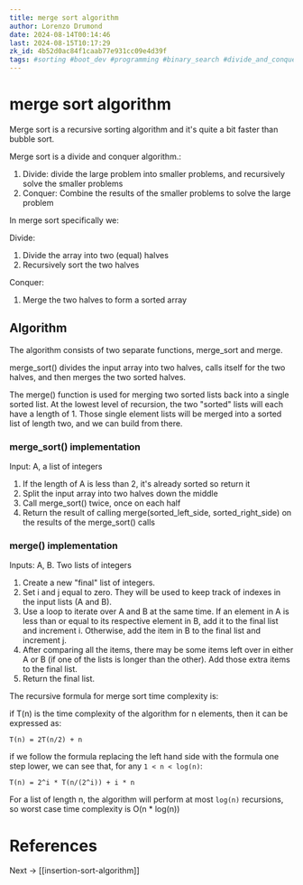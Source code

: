 ```yaml
---
title: merge sort algorithm
author: Lorenzo Drumond
date: 2024-08-14T00:14:46
last: 2024-08-15T10:17:29
zk_id: 4b52d0ac84f1caab77e931cc09e4d39f
tags: #sorting #boot_dev #programming #binary_search #divide_and_conquer #algorithm #big_o #computer_science #notation
---
```



# merge sort algorithm

Merge sort is a recursive sorting algorithm and it's quite a bit faster than bubble sort.

Merge sort is a divide and conquer algorithm.:

1. Divide: divide the large problem into smaller problems, and recursively solve the smaller problems
2. Conquer: Combine the results of the smaller problems to solve the large problem

In merge sort specifically we:

Divide:
1. Divide the array into two (equal) halves
2. Recursively sort the two halves

Conquer:
1. Merge the two halves to form a sorted array

## Algorithm

The algorithm consists of two separate functions, merge_sort and merge.

merge_sort() divides the input array into two halves, calls itself for the two halves, and then merges the two sorted halves.

The merge() function is used for merging two sorted lists back into a single sorted list. At the lowest level of recursion, the two "sorted" lists will each have a length of 1. Those single element lists will be merged into a sorted list of length two, and we can build from there.

### merge_sort() implementation

Input: A, a list of integers

1. If the length of A is less than 2, it's already sorted so return it
2. Split the input array into two halves down the middle
3. Call merge_sort() twice, once on each half
4. Return the result of calling merge(sorted_left_side, sorted_right_side) on the results of the merge_sort() calls

### merge() implementation

Inputs: A, B. Two lists of integers

1. Create a new "final" list of integers.
2. Set i and j equal to zero. They will be used to keep track of indexes in the input lists (A and B).
3. Use a loop to iterate over A and B at the same time. If an element in A is less than or equal to its respective element in B, add it to the final list and increment i. Otherwise, add the item in B to the final list and increment j.
4. After comparing all the items, there may be some items left over in either A or B (if one of the lists is longer than the other). Add those extra items to the final list.
5. Return the final list.


The recursive formula for merge sort time complexity is:

if T(n) is the time complexity of the algorithm for n elements, then it can be expressed as:

```
T(n) = 2T(n/2) + n
```

if we follow the formula replacing the left hand side with the formula one step lower, we can see that, for any `1 < n < log(n)`:

```
T(n) = 2^i * T(n/(2^i)) + i * n
```

For a list of length n, the algorithm will perform at most `log(n)` recursions, so worst case time complexity is O(n * log(n))

# References

Next -> [[insertion-sort-algorithm]]
